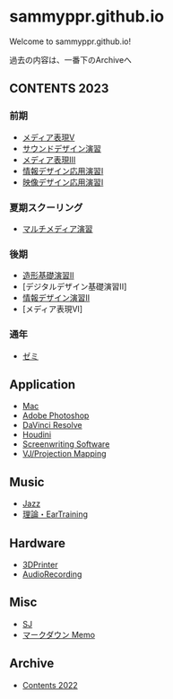 # sammyppr.github.io

Welcome to sammyppr.github.io!

過去の内容は、一番下のArchiveへ

## CONTENTS 2023
### 前期
- [メディア表現V](2023/MediaRepresentationV/)
- [サウンドデザイン演習](2023/SoundDesign/)
- [メディア表現III](2023/MediaRepresentationIII/)
- [情報デザイン応用演習I](2023/InformationDesignAppliedI/)
- [映像デザイン応用演習I](2023/FilmDesignAppliedI/)

### 夏期スクーリング
- [マルチメディア演習](2023/Schooling_MultimediaSeminar/index.md)

### 後期
- [造形基礎演習II](2023/AnalogueDesignII/)
- [デジタルデザイン基礎演習II]
- [情報デザイン演習II](2023/InformationDesignII/)
- [メディア表現VI]

### 通年
- [ゼミ](2023/Seminar/)

## Application
- [Mac](./Mac/index.md)
- [Adobe Photoshop](App/Photoshop/AdobePhotoshop.md)
- [DaVinci Resolve](App/DavinciResolve/index.md)
- [Houdini](App/Houdini/index.md)
- [Screenwriting Software](App/ScreenwritingSoftware/index.md)
- [VJ/Projection Mapping](App/VJ/)

## Music
- [Jazz](Music/Jazz/index.md)
- [理論・EarTraining](Music/theory.md)

## Hardware
- [3DPrinter](./Hardware/3DPrinter/index.md)
- [AudioRecording](./Hardware/Audio/index.md)

## Misc

- [SJ](sj/index.md)
- [マークダウン Memo](./markdown_memo.md)

## Archive
- [Contents 2022](2022/index.md)